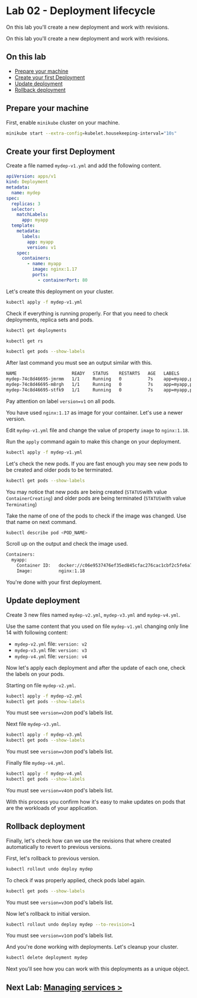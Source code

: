 # Lab 02 - Deployment lifecycle

On this lab you'll create a new deployment and work with revisions.

On this lab you'll create a new deployment and work with revisions.

## On this lab

- [Prepare your machine](#prepare-your-machine)
- [Create your first Deployment](#create-your-first-deployment)
- [Update deployment](#update-deployment)
- [Rollback deployment](#rollback-deployment)

## Prepare your machine

First, enable `minikube` cluster on your machine.

```bash
minikube start --extra-config=kubelet.housekeeping-interval="10s"
```

## Create your first Deployment

Create a file named `mydep-v1.yml` and add the following content.

```yaml
apiVersion: apps/v1
kind: Deployment
metadata:
  name: mydep
spec:
  replicas: 3
  selector:
    matchLabels:
      app: myapp
  template:
    metadata:
      labels:
        app: myapp
        version: v1
    spec:
      containers:
        - name: myapp
          image: nginx:1.17
          ports:
            - containerPort: 80
```

Let's create this deployment on your cluster.

```bash
kubectl apply -f mydep-v1.yml
```

Check if everything is running properly. For that you need to check deployments, replica sets and pods.

```bash
kubectl get deployments

kubectl get rs

kubectl get pods --show-labels
```

After last command you must see an output similar with this.

```bash
NAME                     READY   STATUS    RESTARTS   AGE   LABELS
mydep-74c8d46695-jmrmm   1/1     Running   0          7s    app=myapp,pod-template-hash=74c8d46695,version=v1
mydep-74c8d46695-m8rgh   1/1     Running   0          7s    app=myapp,pod-template-hash=74c8d46695,version=v1
mydep-74c8d46695-stfk9   1/1     Running   0          7s    app=myapp,pod-template-hash=74c8d46695,version=v1
```

Pay attention on label `version=v1` on all pods.

You have used `nginx:1.17` as image for your container. Let's use a newer version.

Edit `mydep-v1.yml` file and change the value of property `image` to `nginx:1.18`.

Run the `apply` command again to make this change on your deployment.

```bash
kubectl apply -f mydep-v1.yml
```

Let's check the new pods. If you are fast enough you may see new pods to be created and older pods to be terminated.

```bash
kubectl get pods --show-labels
```

You may notice that new pods are being created (`STATUS`with value `ContainerCreating`) and older pods are being terminated (`STATUS`with value `Terminating`)

Take the name of one of the pods to check if the image was changed. Use that name on next command.

```bash
kubectl describe pod <POD_NAME>
```

Scroll up on the output and check the image used.

```bash
Containers:
  myapp:
    Container ID:   docker://c06e9537476ef35ed845cfac276cac1cbf2c5fe6a777376f7ea0300bc453c312
    Image:          nginx:1.18
```

You're done with your first deployment.

## Update deployment

Create 3 new files named `mydep-v2.yml`, `mydep-v3.yml` and `mydep-v4.yml`.

Use the same content that you used on file `mydep-v1.yml` changing only line 14 with following content:

- `mydep-v2.yml` file: `version: v2`
- `mydep-v3.yml` file: `version: v3`
- `mydep-v4.yml` file: `version: v4`

Now let's apply each deployment and after the update of each one, check the labels on your pods.

Starting on file `mydep-v2.yml`.

```bash
kubectl apply -f mydep-v2.yml
kubectl get pods --show-labels
```

You must see `version=v2`on pod's labels list.

Next file `mydep-v3.yml`.

```bash
kubectl apply -f mydep-v3.yml
kubectl get pods --show-labels
```

You must see `version=v3`on pod's labels list.

Finally file `mydep-v4.yml`.

```bash
kubectl apply -f mydep-v4.yml
kubectl get pods --show-labels
```

You must see `version=v4`on pod's labels list.

With this process you confirm how it's easy to make updates on pods that are the workloads of your application.

## Rollback deployment

Finally, let's check how can we use the revisions that where created automatically to revert to previous versions.

First, let's rollback to previous version.

```bash
kubectl rollout undo deploy mydep
```

To check if was properly applied, check pods label again.

```bash
kubectl get pods --show-labels
```

You must see `version=v3`on pod's labels list.

Now let's rollback to initial version.

```bash
kubectl rollout undo deploy mydep --to-revision=1
```

You must see `version=v1`on pod's labels list.

And you're done working with deployments. Let's cleanup your cluster.

```bash
kubectl delete deployment mydep
```

Next you'll see how you can work with this deployments as a unique object.

## Next Lab: [Managing services >](lab03.md)
